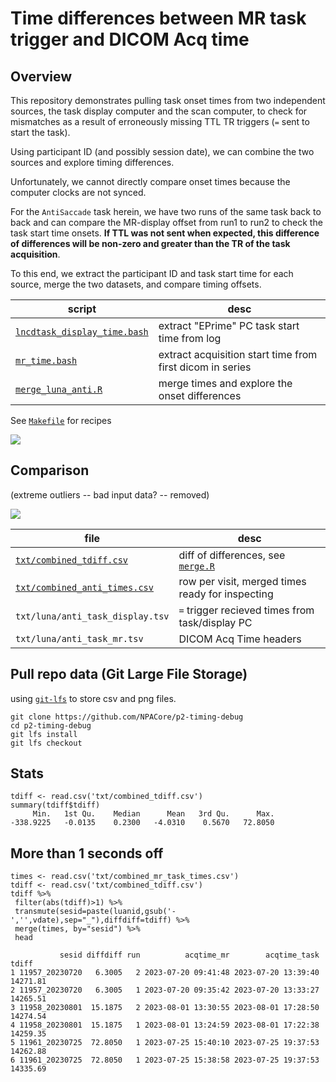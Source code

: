 # Time differences between MR task trigger and DICOM Acq time


## Overview
This repository demonstrates pulling task onset times from two independent sources, the task display computer and the scan computer, to check for mismatches as a result of erroneously missing TTL TR triggers (`=` sent to start the task).

Using participant ID (and possibly session date), we can combine the two sources and explore timing differences.

Unfortunately, we cannot directly compare onset times because the computer clocks are not synced. 

For the `AntiSaccade` task herein, we have two runs of the same task back to back and can compare the MR-display offset from run1 to run2 to check the task start time onsets. **If TTL was not sent when expected, this difference of differences will be non-zero and greater than the TR of the task acquisition**.


To this end, we extract the participant ID and task start time for each source, merge the two datasets, and compare timing offsets.

|script|desc|
|---|---|
|[`lncdtask_display_time.bash`](lncdtask_display_time.bash) | extract "EPrime" PC task start time from log|
|[`mr_time.bash`](mr_time.bash) | extract acquisition start time from first dicom in series|
|[`merge_luna_anti.R`](merge_luna_anti.R)| merge times and explore the onset differences |

See [`Makefile`](Makefile) for recipes

![](clock_drift.png)

## Comparison
(extreme outliers -- bad input data? -- removed)

![](run_diffs_over_date.png)

| file | desc| 
| ---- | ----| 
| [`txt/combined_tdiff.csv`](txt/combined_tdiff.csv) | diff of differences, see [`merge.R`](merge.R) |
| [`txt/combined_anti_times.csv`](txt/combined_anti_times.csv) | row per visit, merged times ready for inspecting | 
| `txt/luna/anti_task_display.tsv`      | `=` trigger recieved times from task/display PC| 
| `txt/luna/anti_task_mr.tsv`           | DICOM Acq Time headers | 


## Pull repo data (Git Large File Storage)

using [`git-lfs`](https://git-lfs.com/) to store csv and png files.
```
git clone https://github.com/NPACore/p2-timing-debug
cd p2-timing-debug
git lfs install
git lfs checkout
```

## Stats

```
tdiff <- read.csv('txt/combined_tdiff.csv')
summary(tdiff$tdiff)
     Min.   1st Qu.    Median      Mean   3rd Qu.      Max.
-338.9225   -0.0135    0.2300   -4.0310    0.5670   72.8050
```

## More than 1 seconds off

```
times <- read.csv('txt/combined_mr_task_times.csv')
tdiff <- read.csv('txt/combined_tdiff.csv')
tdiff %>%
 filter(abs(tdiff)>1) %>%
 transmute(sesid=paste(luanid,gsub('-','',vdate),sep="_"),diffdiff=tdiff) %>%
 merge(times, by="sesid") %>%
 head
```

```
           sesid diffdiff run          acqtime_mr        acqtime_task    tdiff
1 11957_20230720   6.3005   2 2023-07-20 09:41:48 2023-07-20 13:39:40 14271.81
2 11957_20230720   6.3005   1 2023-07-20 09:35:42 2023-07-20 13:33:27 14265.51
3 11958_20230801  15.1875   2 2023-08-01 13:30:55 2023-08-01 17:28:50 14274.54
4 11958_20230801  15.1875   1 2023-08-01 13:24:59 2023-08-01 17:22:38 14259.35
5 11961_20230725  72.8050   1 2023-07-25 15:40:10 2023-07-25 19:37:53 14262.88
6 11961_20230725  72.8050   1 2023-07-25 15:38:58 2023-07-25 19:37:53 14335.69
```
